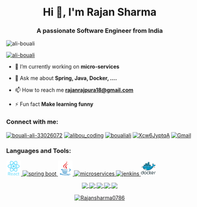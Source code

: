 <h1 align="center">Hi 👋, I'm Rajan Sharma</h1>
<h3 align="center">A passionate Software Engineer from India</h3> 

<p align="left"> <img src="https://komarev.com/ghpvc/?username=ali-bouali&label=Profile%20views&color=0e75b6&style=flat" alt="ali-bouali" /> </p>

<p align="left"> <a href="https://github.com/ryo-ma/github-profile-trophy"><img src="https://github-profile-trophy.vercel.app/?username=ali-bouali" alt="ali-bouali" /></a> </p>

- 🔭 I’m currently working on **micro-services**

- 💬 Ask me about **Spring, Java, Docker, ....**

- 📫 How to reach me **rajanrajpura18@gmail.com**

- ⚡ Fun fact **Make learning funny**

<h3 align="left">Connect with me:</h3>
<p align="left">
<a href="https://linkedin.com/in/rajan-sharma-32a246197" target="blank"><img align="center" src="https://raw.githubusercontent.com/rahuldkjain/github-profile-readme-generator/master/src/images/icons/Social/linked-in-alt.svg" alt="bouali-ali-33026072" height="30" width="40" /></a>
<a href="https://instagram.com/alibou_coding" target="blank"><img align="center" src="https://raw.githubusercontent.com/rahuldkjain/github-profile-readme-generator/master/src/images/icons/Social/instagram.svg" alt="alibou_coding" height="30" width="40" /></a>
<a href="https://www.youtube.com/c/boualiali" target="blank"><img align="center" src="https://raw.githubusercontent.com/rahuldkjain/github-profile-readme-generator/master/src/images/icons/Social/youtube.svg" alt="boualiali" height="30" width="40" /></a>
<a href="https://discord.gg/Xcw6JyptqA" target="blank"><img align="center" src="https://raw.githubusercontent.com/rahuldkjain/github-profile-readme-generator/master/src/images/icons/Social/discord.svg" alt="Xcw6JyptqA" height="30" width="40" /></a>
<a href="mailto:rajanrajpura18@gmail.com" target="blank"><img align="center" src="https://upload.wikimedia.org/wikipedia/commons/4/4e/Gmail_Icon.png" alt="Gmail" height="30" width="40" /></a>
</p>

<h3 align="left">Languages and Tools:</h3>
<p align="left">
  <a href="https://reactjs.org/" target="_blank" rel="noreferrer">
    <img src="https://raw.githubusercontent.com/devicons/devicon/master/icons/react/react-original-wordmark.svg" alt="react" width="40" height="40"/>
  </a>
  <a href="https://spring.io/projects/spring-boot" target="_blank" rel="noreferrer">
    <img src="https://www.vectorlogo.zone/logos/springio/springio-icon.svg" alt="spring boot" width="40" height="40"/>
  </a>
  <a href="https://www.java.com/" target="_blank" rel="noreferrer">
    <img src="https://raw.githubusercontent.com/devicons/devicon/master/icons/java/java-original.svg" alt="java" width="40" height="40"/>
  </a>
  <a href="https://martinfowler.com/microservices/" target="_blank" rel="noreferrer">
    <img src="https://cdn.worldvectorlogo.com/logos/microservices-1.svg" alt="microservices" width="40" height="40"/>
  </a>
  <a href="https://www.jenkins.io/" target="_blank" rel="noreferrer">
    <img src="https://www.vectorlogo.zone/logos/jenkins/jenkins-icon.svg" alt="jenkins" width="40" height="40"/>
  </a>
  <a href="https://www.docker.com/" target="_blank" rel="noreferrer">
    <img src="https://raw.githubusercontent.com/devicons/devicon/master/icons/docker/docker-original-wordmark.svg" alt="docker" width="40" height="40"/>
  </a>
</p>

<div align="center">
<a href="https://github.com/Rajansharma0786">
<img align="center" src="http://github-profile-summary-cards.vercel.app/api/cards/stats?username=Rajansharma0786&theme=2077" height="180em" />
<img align="center" src="http://github-profile-summary-cards.vercel.app/api/cards/most-commit-language?username=Rajansharma0786&theme=2077" height="180em" />
<img align="center" src="http://github-profile-summary-cards.vercel.app/api/cards/repos-per-language?username=Rajansharma0786&theme=2077" height="180em" />
<img align="center" src="http://github-profile-summary-cards.vercel.app/api/cards/productive-time?username=Rajansharma0786&theme=2077" height="180em" />
<img align="center" src="http://github-profile-summary-cards.vercel.app/api/cards/profile-details?username=Rajansharma0786&theme=2077" height="180em" />
</div>

<p style="text-align: center;"><img align="center" src="https://github-readme-streak-stats.herokuapp.com/?user=Rajansharma0786&" alt="Rajansharma0786" /></p>
